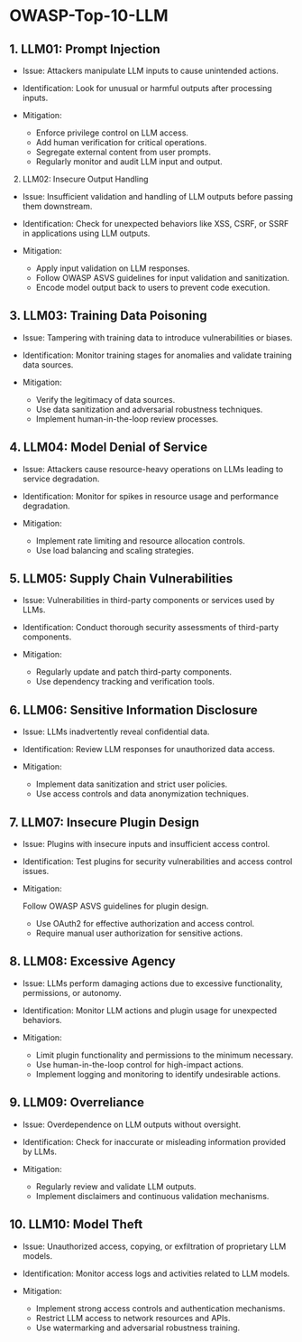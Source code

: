 # OWASP-Top-10-LLM

## 1. LLM01: Prompt Injection

- Issue: Attackers manipulate LLM inputs to cause unintended actions.
- Identification: Look for unusual or harmful outputs after processing inputs.
- Mitigation:

    - Enforce privilege control on LLM access.
    - Add human verification for critical operations.
    - Segregate external content from user prompts.
    - Regularly monitor and audit LLM input and output.

2. LLM02: Insecure Output Handling

- Issue: Insufficient validation and handling of LLM outputs before passing them downstream.
- Identification: Check for unexpected behaviors like XSS, CSRF, or SSRF in applications using LLM outputs.
- Mitigation:

    - Apply input validation on LLM responses.
    - Follow OWASP ASVS guidelines for input validation and sanitization.
    - Encode model output back to users to prevent code execution.

## 3. LLM03: Training Data Poisoning

- Issue: Tampering with training data to introduce vulnerabilities or biases.
- Identification: Monitor training stages for anomalies and validate training data sources.
- Mitigation:

    - Verify the legitimacy of data sources.
    - Use data sanitization and adversarial robustness techniques.
    - Implement human-in-the-loop review processes.

## 4. LLM04: Model Denial of Service

- Issue: Attackers cause resource-heavy operations on LLMs leading to service degradation.
- Identification: Monitor for spikes in resource usage and performance degradation.
- Mitigation:

    - Implement rate limiting and resource allocation controls.
    - Use load balancing and scaling strategies.

## 5. LLM05: Supply Chain Vulnerabilities

- Issue: Vulnerabilities in third-party components or services used by LLMs.
- Identification: Conduct thorough security assessments of third-party components.
- Mitigation:

    - Regularly update and patch third-party components.
    - Use dependency tracking and verification tools.

## 6. LLM06: Sensitive Information Disclosure

- Issue: LLMs inadvertently reveal confidential data.
- Identification: Review LLM responses for unauthorized data access.
- Mitigation:

    - Implement data sanitization and strict user policies.
    - Use access controls and data anonymization techniques.

## 7. LLM07: Insecure Plugin Design

- Issue: Plugins with insecure inputs and insufficient access control.
- Identification: Test plugins for security vulnerabilities and access control issues.
- Mitigation:

    Follow OWASP ASVS guidelines for plugin design.
    - Use OAuth2 for effective authorization and access control.
    - Require manual user authorization for sensitive actions.

## 8. LLM08: Excessive Agency

- Issue: LLMs perform damaging actions due to excessive functionality, permissions, or autonomy.
- Identification: Monitor LLM actions and plugin usage for unexpected behaviors.
- Mitigation:

    - Limit plugin functionality and permissions to the minimum necessary.
    - Use human-in-the-loop control for high-impact actions.
    - Implement logging and monitoring to identify undesirable actions.

## 9. LLM09: Overreliance

- Issue: Overdependence on LLM outputs without oversight.
- Identification: Check for inaccurate or misleading information provided by LLMs.
- Mitigation:

    - Regularly review and validate LLM outputs.
    - Implement disclaimers and continuous validation mechanisms.


## 10. LLM10: Model Theft

- Issue: Unauthorized access, copying, or exfiltration of proprietary LLM models.
- Identification: Monitor access logs and activities related to LLM models.
- Mitigation:

    - Implement strong access controls and authentication mechanisms.
    - Restrict LLM access to network resources and APIs.
    - Use watermarking and adversarial robustness training.